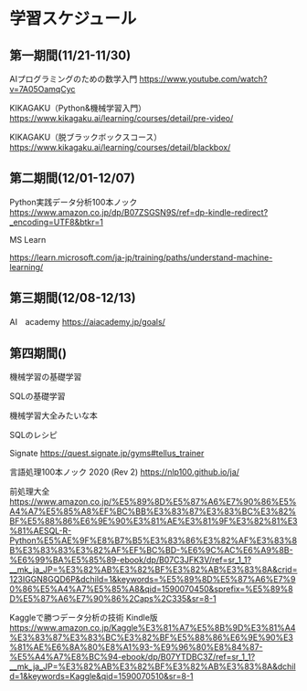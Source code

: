 # 学習スケジュール

## 第一期間(11/21-11/30)

AIプログラミングのための数学入門
https://www.youtube.com/watch?v=7A05OamqCyc

KIKAGAKU（Python&機械学習入門）
https://www.kikagaku.ai/learning/courses/detail/pre-video/

KIKAGAKU（脱ブラックボックスコース）
https://www.kikagaku.ai/learning/courses/detail/blackbox/

## 第二期間(12/01-12/07)

Python実践データ分析100本ノック
https://www.amazon.co.jp/dp/B07ZSGSN9S/ref=dp-kindle-redirect?_encoding=UTF8&btkr=1

MS Learn

https://learn.microsoft.com/ja-jp/training/paths/understand-machine-learning/

## 第三期間(12/08-12/13)

AI　academy
https://aiacademy.jp/goals/


## 第四期間()

機械学習の基礎学習

SQLの基礎学習

機械学習大全みたいな本

SQLのレシピ

Signate
https://quest.signate.jp/gyms#tellus_trainer

言語処理100本ノック 2020 (Rev 2)
https://nlp100.github.io/ja/

前処理大全
https://www.amazon.co.jp/%E5%89%8D%E5%87%A6%E7%90%86%E5%A4%A7%E5%85%A8%EF%BC%BB%E3%83%87%E3%83%BC%E3%82%BF%E5%88%86%E6%9E%90%E3%81%AE%E3%81%9F%E3%82%81%E3%81%AESQL-R-Python%E5%AE%9F%E8%B7%B5%E3%83%86%E3%82%AF%E3%83%8B%E3%83%83%E3%82%AF%EF%BC%BD-%E6%9C%AC%E6%A9%8B-%E6%99%BA%E5%85%89-ebook/dp/B07C3JFK3V/ref=sr_1_1?__mk_ja_JP=%E3%82%AB%E3%82%BF%E3%82%AB%E3%83%8A&crid=123IGGN8GQD6P&dchild=1&keywords=%E5%89%8D%E5%87%A6%E7%90%86%E5%A4%A7%E5%85%A8&qid=1590070450&sprefix=%E5%89%8D%E5%87%A6%E7%90%86%2Caps%2C335&sr=8-1

Kaggleで勝つデータ分析の技術 Kindle版
https://www.amazon.co.jp/Kaggle%E3%81%A7%E5%8B%9D%E3%81%A4%E3%83%87%E3%83%BC%E3%82%BF%E5%88%86%E6%9E%90%E3%81%AE%E6%8A%80%E8%A1%93-%E9%96%80%E8%84%87-%E5%A4%A7%E8%BC%94-ebook/dp/B07YTDBC3Z/ref=sr_1_1?__mk_ja_JP=%E3%82%AB%E3%82%BF%E3%82%AB%E3%83%8A&dchild=1&keywords=Kaggle&qid=1590070510&sr=8-1

